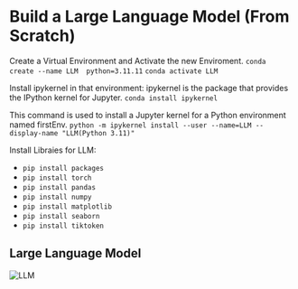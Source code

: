 # Build a Large Language Model (From Scratch)

Create a Virtual Environment and Activate the new Enviroment.
`conda create --name LLM  python=3.11.11`
`conda activate LLM`

Install ipykernel in that environment: ipykernel is the package that provides the IPython kernel for Jupyter.
`conda install ipykernel`

This command is used to install a Jupyter kernel for a Python environment named firstEnv.
`python -m ipykernel install --user --name=LLM --display-name "LLM(Python 3.11)"`

Install Libraies for LLM:

- `pip install packages`
- `pip install torch`
- `pip install pandas`
- `pip install numpy`
- `pip install matplotlib`
- `pip install seaborn`
- `pip install tiktoken`

## Large Language Model

![LLM](../Images/LLM.png)
